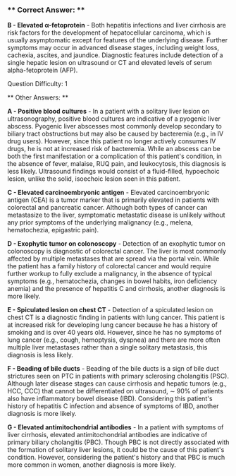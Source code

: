 ### ** Correct Answer: **

**B - Elevated α-fetoprotein** - Both hepatitis infections and liver cirrhosis are risk factors for the development of hepatocellular carcinoma, which is usually asymptomatic except for features of the underlying disease. Further symptoms may occur in advanced disease stages, including weight loss, cachexia, ascites, and jaundice. Diagnostic features include detection of a single hepatic lesion on ultrasound or CT and elevated levels of serum alpha-fetoprotein (AFP).

Question Difficulty: 1

** Other Answers: **

**A - Positive blood cultures** - In a patient with a solitary liver lesion on ultrasonography, positive blood cultures are indicative of a pyogenic liver abscess. Pyogenic liver abscesses most commonly develop secondary to biliary tract obstructions but may also be caused by bacteremia (e.g., in IV drug users). However, since this patient no longer actively consumes IV drugs, he is not at increased risk of bacteremia. While an abscess can be both the first manifestation or a complication of this patient's condition, in the absence of fever, malaise, RUQ pain, and leukocytosis, this diagnosis is less likely. Ultrasound findings would consist of a fluid-filled, hypoechoic lesion, unlike the solid, isoechoic lesion seen in this patient.

**C - Elevated carcinoembryonic antigen** - Elevated carcinoembryonic antigen (CEA) is a tumor marker that is primarily elevated in patients with colorectal and pancreatic cancer. Although both types of cancer can metastasize to the liver, symptomatic metastatic disease is unlikely without any prior symptoms of the underlying malignancy (e.g., melena, hematochezia, epigastric pain).

**D - Exophytic tumor on colonoscopy** - Detection of an exophytic tumor on colonoscopy is diagnostic of colorectal cancer. The liver is most commonly affected by multiple metastases that are spread via the portal vein. While the patient has a family history of colorectal cancer and would require further workup to fully exclude a malignancy, in the absence of typical symptoms (e.g., hematochezia, changes in bowel habits, iron deficiency anemia) and the presence of hepatitis C and cirrhosis, another diagnosis is more likely.

**E - Spiculated lesion on chest CT** - Detection of a spiculated lesion on chest CT is a diagnostic finding in patients with lung cancer. This patient is at increased risk for developing lung cancer because he has a history of smoking and is over 40 years old. However, since he has no symptoms of lung cancer (e.g., cough, hemoptysis, dyspnea) and there are more often multiple liver metastases rather than a single solitary metastasis, this diagnosis is less likely.

**F - Beading of bile ducts** - Beading of the bile ducts is a sign of bile duct strictures seen on PTC in patients with primary sclerosing cholangitis (PSC). Although later disease stages can cause cirrhosis and hepatic tumors (e.g., HCC, CCC) that cannot be differentiated on ultrasound, ∼ 90% of patients also have inflammatory bowel disease (IBD). Considering this patient's history of hepatitis C infection and absence of symptoms of IBD, another diagnosis is more likely.

**G - Elevated antimitochondrial antibodies** - In a patient with symptoms of liver cirrhosis, elevated antimitochondrial antibodies are indicative of primary biliary cholangitis (PBC). Though PBC is not directly associated with the formation of solitary liver lesions, it could be the cause of this patient's condition. However, considering the patient's history and that PBC is much more common in women, another diagnosis is more likely.

